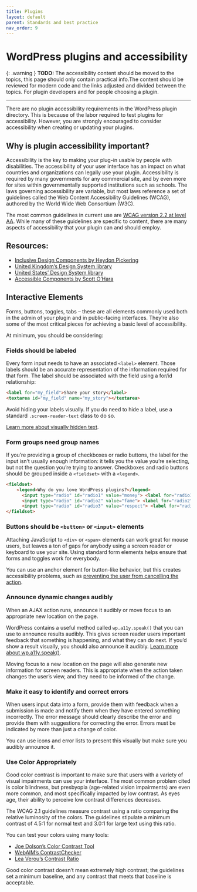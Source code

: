 ```yaml
---
title: Plugins
layout: default
parent: Standards and best practice
nav_order: 9
---
```


# WordPress plugins and accessibility

{: .warning }
**TODO:**
The accessibility content should be moved to the topics, this page should only contain practical info.The content should be reviewed for modern code and the links adjusted and divided between the topics.  For plugin developers and for people choosing a plugin.

<hr>

There are no plugin accessibility requirements in the WordPress plugin directory. This is because of the labor required to test plugins for accessibility. However, you are strongly encouraged to consider accessibility when creating or updating your plugins.

## Why is plugin accessibility important?

Accessibility is the key to making your plug-in usable by people with disabilities. The accessibility of your user interface has an impact on what countries and organizations can legally use your plugin. Accessibility is required by many governments for any commercial site, and by even more for sites within governmentally supported institutions such as schools. The laws governing accessibility are variable, but most laws reference a set of guidelines called the Web Content Accessibility Guidelines (WCAG), authored by the World Wide Web Consortium (W3C).

The most common guidelines in current use are [WCAG version 2.2 at level AA](https://www.w3.org/WAI/WCAG22/quickref/?currentsidebar=%23col_customize&levels=aaa). While many of these guidelines are specific to content, there are many aspects of accessibility that your plugin can and should employ.

## Resources:

- [Inclusive Design Components by Heydon Pickering](https://inclusive-components.design/)
- [United Kingdom’s Design System library](https://design-system.service.gov.uk/)
- [United States’ Design System library](https://designsystem.digital.gov/)
- [Accessible Components by Scott O’Hara](https://github.com/scottaohara/accessible_components)

## Interactive Elements

Forms, buttons, toggles, tabs – these are all elements commonly used both in the admin of your plugin and in public-facing interfaces. They’re also some of the most critical pieces for achieving a basic level of accessibility.

At minimum, you should be considering:

### Fields should be labeled

Every form input needs to have an associated `<label>` element. Those labels should be an accurate representation of the information required for that form. The label should be associated with the field using a for/id relationship:

```html
<label for="my_field">Share your story</label>
<textarea id="my_field" name="my_story"></textarea>
```

Avoid hiding your labels visually. If you do need to hide a label, use a standard `.screen-reader-text` class to do so.

[Learn more about visually hidden text](https://make.wordpress.org/accessibility/handbook/markup/the-css-class-screen-reader-text/).

### Form groups need group names

If you’re providing a group of checkboxes or radio buttons, the label for the input isn’t usually enough information: it tells you the value you’re selecting, but not the question you’re trying to answer. Checkboxes and radio buttons should be grouped inside a `<fieldset>` with a `<legend>`.

```html
<fieldset>
    <legend>Why do you love WordPress plugins?</legend>
      <input type="radio" id="radio1" value="money"> <label for="radio1">Money</label>
      <input type="radio" id="radio2" value="fame"> <label for="radio2">Fame</label>
      <input type="radio" id="radio3" value="respect"> <label for="radio3">Respect</label>
</fieldset>
```

### Buttons should be `<button>` or `<input>` elements

Attaching JavaScript to `<div>` or `<span>` elements can work great for mouse users, but leaves a ton of gaps for anybody using a screen reader or keyboard to use your site. Using standard form elements helps ensure that forms and toggles work for everybody.

You can use an anchor element for button-like behavior, but this creates accessibility problems, such as [preventing the user from cancelling the action](https://adrianroselli.com/2016/01/links-buttons-submits-and-divs-oh-hell.html?Theme=Light#Keyboard).

### Announce dynamic changes audibly

When an AJAX action runs, announce it audibly or move focus to an appropriate new location on the page.

WordPress contains a useful method called `wp.a11y.speak()` that you can use to announce results audibly. This gives screen reader users important feedback that something is happening, and what they can do next. If you’d show a result visually, you should also announce it audibly.
[Learn more about wp.a11y.speak()](https://make.wordpress.org/accessibility/2015/04/15/let-wordpress-speak-new-in-wordpress-4-2/).

Moving focus to a new location on the page will also generate new information for screen readers. This is appropriate when the action taken changes the user’s view, and they need to be informed of the change.

### Make it easy to identify and correct errors

When users input data into a form, provide them with feedback when a submission is made and notify them when they have entered something incorrectly. The error message should clearly describe the error and provide them with suggestions for correcting the error. Errors must be indicated by more than just a change of color.

You can use icons and error lists to present this visually but make sure you audibly announce it.

### Use Color Appropriately

Good color contrast is important to make sure that users with a variety of visual impairments can use your interface. The most common problem cited is color blindness, but presbyopia (age-related vision impairments) are even more common, and most specifically impacted by low contrast. As eyes age, their ability to perceive low contrast differences decreases.

The WCAG 2.1 guidelines measure contrast using a ratio comparing the relative luminosity of the colors. The guidelines stipulate a minimum contrast of 4.5:1 for normal text and 3.0:1 for large text using this ratio.

You can test your colors using many tools:

- [Joe Dolson’s Color Contrast Tool](https://www.joedolson.com/tools/color-contrast.php)
- [WebAIM’s ContrastChecker](https://webaim.org/resources/contrastchecker/color)
- [Lea Verou’s Contrast Ratio](https://contrast-ratio.com/)

Good color contrast doesn’t mean extremely high contrast; the guidelines set a minimum baseline, and any contrast that meets that baseline is acceptable.



